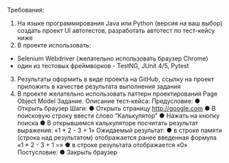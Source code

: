 Требования:
1. На языке программирования Java или Python (версия на ваш выбор) создать проект UI автотестов, разработать автотест по тест-кейсу ниже 
2. В проекте использовать:
 - Selenium Webdriver (желательно использовать браузер Chrome)
 - один из тестовых фреймворков - TestNG, JUnit 4/5, Pytest 
3. Результаты оформить в виде проекта на GitHub, ссылку на проект приложить в качестве результата выполнения задания
 4. В проекте желательно использовать паттерн проектирования Page Object Model 
Задание. Описание тест-кейса: 
Предусловие: 
● Открыть браузер 
Шаги: 
● Открыть страницу http://google.com 
● В поисковую строку ввести слово “Калькулятор” 
● Нажать на кнопку поиска
 ● В открывшемся калькуляторе посчитать результат выражения: «1 * 2 - 3 + 1» 
Ожидаемый результат:
 ● в строке памяти (строка над результатом) отображается ранее введенная формула «1 * 2 - 3 + 1 =»
 ● в строке результата отображается «0» 
Постусловие: 
● Закрыть браузер

